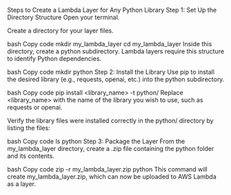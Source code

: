 Steps to Create a Lambda Layer for Any Python Library
Step 1: Set Up the Directory Structure
Open your terminal.

Create a directory for your layer files.

bash
Copy code
mkdir my_lambda_layer
cd my_lambda_layer
Inside this directory, create a python subdirectory. Lambda layers require this structure to identify Python dependencies.

bash
Copy code
mkdir python
Step 2: Install the Library
Use pip to install the desired library (e.g., requests, openai, etc.) into the python subdirectory.

bash
Copy code
pip install <library_name> -t python/
Replace <library_name> with the name of the library you wish to use, such as requests or openai.

Verify the library files were installed correctly in the python/ directory by listing the files:

bash
Copy code
ls python
Step 3: Package the Layer
From the my_lambda_layer directory, create a .zip file containing the python folder and its contents.

bash
Copy code
zip -r my_lambda_layer.zip python
This command will create my_lambda_layer.zip, which can now be uploaded to AWS Lambda as a layer.
